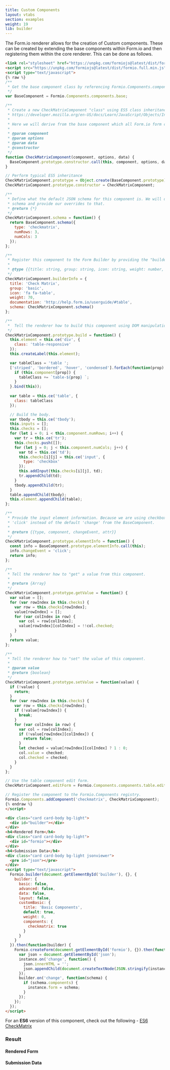 ```yaml
---
title: Custom Components
layout: vtabs
section: examples
weight: 19
lib: builder
---
```

The Form.io renderer allows for the creation of Custom components. These can be created by extending the base components within Form.io and then registering them within the core renderer. This can be done as follows.

```html
<link rel="stylesheet" href="https://unpkg.com/formiojs@latest/dist/formio.full.min.css">
<script src="https://unpkg.com/formiojs@latest/dist/formio.full.min.js"></script>
<script type="text/javascript">
{% raw %}
/**
 * Get the base component class by referencing Formio.Components.components map.
 */
var BaseComponent = Formio.Components.components.base;

/**
 * Create a new CheckMatrixComponent "class" using ES5 class inheritance notation. 
 * https://developer.mozilla.org/en-US/docs/Learn/JavaScript/Objects/Inheritance
 * 
 * Here we will derive from the base component which all Form.io form components derive from.
 *
 * @param component
 * @param options
 * @param data
 * @constructor
 */
function CheckMatrixComponent(component, options, data) {
  BaseComponent.prototype.constructor.call(this, component, options, data);
}

// Perform typical ES5 inheritance
CheckMatrixComponent.prototype = Object.create(BaseComponent.prototype);
CheckMatrixComponent.prototype.constructor = CheckMatrixComponent;

/**
 * Define what the default JSON schema for this component is. We will derive from the BaseComponent
 * schema and provide our overrides to that.
 * @return {*}
 */
CheckMatrixComponent.schema = function() {
  return BaseComponent.schema({
    type: 'checkmatrix',
    numRows: 3,
    numCols: 3
  });
};

/**
 * Register this component to the Form Builder by providing the "builderInfo" object.
 * 
 * @type {{title: string, group: string, icon: string, weight: number, documentation: string, schema: *}}
 */
CheckMatrixComponent.builderInfo = {
  title: 'Check Matrix',
  group: 'basic',
  icon: 'fa fa-table',
  weight: 70,
  documentation: 'http://help.form.io/userguide/#table',
  schema: CheckMatrixComponent.schema()
};

/**
 *  Tell the renderer how to build this component using DOM manipulation. 
 */
CheckMatrixComponent.prototype.build = function() {
  this.element = this.ce('div', {
    class: 'table-responsive'
  });
  this.createLabel(this.element);

  var tableClass = 'table ';
  ['striped', 'bordered', 'hover', 'condensed'].forEach(function(prop) {
    if (this.component[prop]) {
      tableClass += `table-${prop} `;
    }
  }.bind(this));
  
  var table = this.ce('table', {
    class: tableClass
  });

  // Build the body.
  var tbody = this.ce('tbody');
  this.inputs = [];
  this.checks = [];
  for (let i = 0; i < this.component.numRows; i++) {
    var tr = this.ce('tr');
    this.checks.push([]);
    for (let j = 0; j < this.component.numCols; j++) {
      var td = this.ce('td');
      this.checks[i][j] = this.ce('input', {
        type: 'checkbox'
      });
      this.addInput(this.checks[i][j], td);
      tr.appendChild(td);
    }
    tbody.appendChild(tr);
  }
  table.appendChild(tbody);
  this.element.appendChild(table);
};

/**
 * Provide the input element information. Because we are using checkboxes, the change event needs to be 
 * 'click' instead of the default 'change' from the BaseComponent.
 * 
 * @return {{type, component, changeEvent, attr}}
 */
CheckMatrixComponent.prototype.elementInfo = function() {
  const info = BaseComponent.prototype.elementInfo.call(this);
  info.changeEvent = 'click';
  return info;
};

/**
 * Tell the renderer how to "get" a value from this component.
 * 
 * @return {Array}
 */
CheckMatrixComponent.prototype.getValue = function() {
  var value = [];
  for (var rowIndex in this.checks) {
    var row = this.checks[rowIndex];
    value[rowIndex] = [];
    for (var colIndex in row) {
      var col = row[colIndex];
      value[rowIndex][colIndex] = !!col.checked;
    }
  }
  return value;
};

/**
 * Tell the renderer how to "set" the value of this component.
 * 
 * @param value
 * @return {boolean}
 */
CheckMatrixComponent.prototype.setValue = function(value) {
  if (!value) {
    return;
  }
  for (var rowIndex in this.checks) {
    var row = this.checks[rowIndex];
    if (!value[rowIndex]) {
      break;
    }
    for (var colIndex in row) {
      var col = row[colIndex];
      if (!value[rowIndex][colIndex]) {
        return false;
      }
      let checked = value[rowIndex][colIndex] ? 1 : 0;
      col.value = checked;
      col.checked = checked;
    }
  }
};

// Use the table component edit form.
CheckMatrixComponent.editForm = Formio.Components.components.table.editForm;

// Register the component to the Formio.Components registry.
Formio.Components.addComponent('checkmatrix', CheckMatrixComponent);
{% endraw %}
</script>
```

```html
<div class="card card-body bg-light">
  <div id="builder"></div>
</div>
<h4>Rendered Form</h4>
<div class="card card-body bg-light">
  <div id="formio"></div>
</div>
<h4>Submission Data</h4>
<div class="card card-body bg-light jsonviewer">
  <pre id="json"></pre>
</div>
<script type="text/javascript">
  Formio.builder(document.getElementById('builder'), {}, {
    builder: {
      basic: false,
      advanced: false,
      data: false,
      layout: false,
      customBasic: {
        title: 'Basic Components',
        default: true,
        weight: 0,
        components: {
          checkmatrix: true
        }
      }
    }
  }).then(function(builder) {
    Formio.createForm(document.getElementById('formio'), {}).then(function(instance) {
      var json = document.getElementById('json');
      instance.on('change', function() {
        json.innerHTML = '';
        json.appendChild(document.createTextNode(JSON.stringify(instance.submission, null, 4)));
      });
      builder.on('change', function(schema) {
        if (schema.components) {
          instance.form = schema;
        }
      });
    });
  });
</script>
```

<div class="alert alert-info">
<p>For an <strong>ES6</strong> version of this component, check out the following - <a href="https://github.com/formio/angular-demo/blob/master/src/app/components/CheckMatrix.js">ES6 CheckMatrix</a>
</div>

<h3>Result</h3>
<script type="text/javascript">
var BaseComponent = Formio.Components.components.base;

function CheckMatrixComponent(component, options, data) {
  BaseComponent.prototype.constructor.call(this, component, options, data);
}

CheckMatrixComponent.prototype = Object.create(BaseComponent.prototype);
CheckMatrixComponent.prototype.constructor = CheckMatrixComponent;

CheckMatrixComponent.schema = function() {
  return BaseComponent.schema({
    type: 'checkmatrix',
    input: true,
    persistent: true
  });
};

CheckMatrixComponent.builderInfo = {
  title: 'Check Matrix',
  group: 'basic',
  icon: 'fa fa-table',
  weight: 70,
  documentation: 'http://help.form.io/userguide/#table',
  schema: CheckMatrixComponent.schema()
};

CheckMatrixComponent.prototype.build = function() {
  this.element = this.ce('div', {
    class: 'table-responsive'
  });
  this.createLabel(this.element);

  var tableClass = 'table ';
  ['striped', 'bordered', 'hover', 'condensed'].forEach(function(prop) {
    if (this.component[prop]) {
      tableClass += `table-${prop} `;
    }
  }.bind(this));
  
  var table = this.ce('table', {
    class: tableClass
  });

  // Build the body.
  var tbody = this.ce('tbody');
  this.inputs = [];
  this.checks = [];
  for (let i = 0; i < this.component.numRows; i++) {
    var tr = this.ce('tr');
    this.checks.push([]);
    for (let j = 0; j < this.component.numCols; j++) {
      var td = this.ce('td');
      this.checks[i][j] = this.ce('input', {
        type: 'checkbox'
      });
      this.addInput(this.checks[i][j], td);
      tr.appendChild(td);
    }
    tbody.appendChild(tr);
  }
  table.appendChild(tbody);
  this.element.appendChild(table);
};

CheckMatrixComponent.prototype.elementInfo = function() {
  const info = BaseComponent.prototype.elementInfo.call(this);
  info.changeEvent = 'click';
  return info;
};

CheckMatrixComponent.prototype.getValue = function() {
  var value = [];
  for (var rowIndex in this.checks) {
    var row = this.checks[rowIndex];
    value[rowIndex] = [];
    for (var colIndex in row) {
      var col = row[colIndex];
      value[rowIndex][colIndex] = !!col.checked;
    }
  }
  return value;
};

CheckMatrixComponent.prototype.setValue = function(value) {
  if (!value) {
    return;
  }
  for (var rowIndex in this.checks) {
    var row = this.checks[rowIndex];
    if (!value[rowIndex]) {
      break;
    }
    for (var colIndex in row) {
      var col = row[colIndex];
      if (!value[rowIndex][colIndex]) {
        return false;
      }
      let checked = value[rowIndex][colIndex] ? 1 : 0;
      col.value = checked;
      col.checked = checked;
    }
  }
};

// Use the table component edit form.
CheckMatrixComponent.editForm = Formio.Components.components.table.editForm;
Formio.Components.addComponent('checkmatrix', CheckMatrixComponent);
</script>
<div class="card card-body bg-light">
<div id="builder"></div>
<script type="text/javascript">
Formio.builder(document.getElementById('builder'), {}, {
  builder: {
    basic: false,
    advanced: false,
    data: false,
    layout: false,
    customBasic: {
      title: 'Basic Components',
      default: true,
      weight: 0,
      components: {
        checkmatrix: true
      }
    }
  }
}).then(function(builder) {
  Formio.createForm(document.getElementById('formio'), {}).then(function(instance) {
    var json = document.getElementById('json');
    instance.on('change', function() {
      json.innerHTML = '';
      json.appendChild(document.createTextNode(JSON.stringify(instance.submission, null, 4)));
    });
    builder.on('change', function(schema) {
      if (schema.components) {
        instance.form = schema;
      }
    });
  });
});
</script>
</div>
<h4>Rendered Form</h4>
<div class="card card-body bg-light">
  <div id="formio"></div>
</div>
<h4>Submission Data</h4>
<div class="card card-body bg-light jsonviewer">
  <pre id="json"></pre>
</div>
